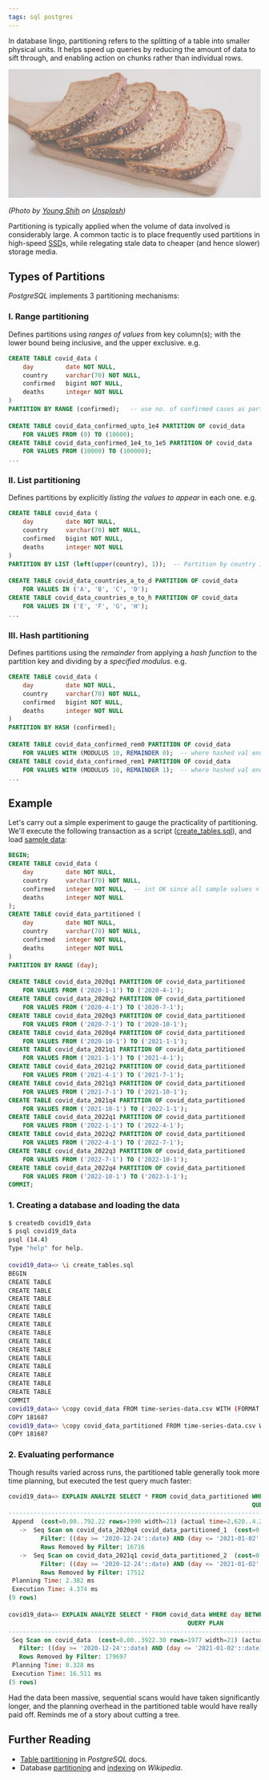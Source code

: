 ```yaml
---
tags: sql postgres
---
```


In database lingo, partitioning refers to the splitting of a table into smaller physical units. It helps speed up queries by reducing the amount of data to sift through, and enabling action on chunks rather than individual rows.

![Sliced bread](/assets/images/articles/sql-table-partitioning/bread.jpg)

*(Photo by [Young Shih][bread-img-source] on [Unsplash][unsplash])*

Partitioning is typically applied when the volume of data involved is considerably large. A common tactic is to place frequently used partitions in high-speed [SSD][ssd]s, while relegating stale data to cheaper (and hence slower) storage media.

## Types of Partitions

*PostgreSQL* implements 3 partitioning mechanisms:

### I. Range partitioning

Defines partitions using *ranges of values* from key column(s); with the lower bound being inclusive, and the upper exclusive. e.g.

```sql
CREATE TABLE covid_data (
    day         date NOT NULL,
    country     varchar(70) NOT NULL,
    confirmed   bigint NOT NULL,
    deaths      integer NOT NULL
)
PARTITION BY RANGE (confirmed);   -- use no. of confirmed cases as partition key

CREATE TABLE covid_data_confirmed_upto_1e4 PARTITION OF covid_data
    FOR VALUES FROM (0) TO (10000);
CREATE TABLE covid_data_confirmed_1e4_to_1e5 PARTITION OF covid_data
    FOR VALUES FROM (10000) TO (100000);
...
```

### II. List partitioning

Defines partitions by explicitly *listing the values to appear* in each one. e.g.

```sql
CREATE TABLE covid_data (
    day         date NOT NULL,
    country     varchar(70) NOT NULL,
    confirmed   bigint NOT NULL,
    deaths      integer NOT NULL
)
PARTITION BY LIST (left(upper(country), 1));  -- Partition by country 1st letter

CREATE TABLE covid_data_countries_a_to_d PARTITION OF covid_data
    FOR VALUES IN ('A', 'B', 'C', 'D');
CREATE TABLE covid_data_countries_e_to_h PARTITION OF covid_data
    FOR VALUES IN ('E', 'F', 'G', 'H');
...
```

### III. Hash partitioning

Defines partitions using the *remainder* from applying a *hash function* to the partition key and dividing by a *specified modulus*. e.g.

```sql
CREATE TABLE covid_data (
    day         date NOT NULL,
    country     varchar(70) NOT NULL,
    confirmed   bigint NOT NULL,
    deaths      integer NOT NULL
)
PARTITION BY HASH (confirmed);

CREATE TABLE covid_data_confirmed_rem0 PARTITION OF covid_data
    FOR VALUES WITH (MODULUS 10, REMAINDER 0);  -- where hashed val ends in 0
CREATE TABLE covid_data_confirmed_rem1 PARTITION OF covid_data
    FOR VALUES WITH (MODULUS 10, REMAINDER 1);  -- where hashed val ends in 1
...
```

## Example

Let's carry out a simple experiment to gauge the practicality of partitioning. We'll execute the following transaction as a script ([create_tables.sql][table_script]), and load [sample data][sample]:

```sql
BEGIN;
CREATE TABLE covid_data (
    day         date NOT NULL,
    country     varchar(70) NOT NULL,
    confirmed   integer NOT NULL,  -- int OK since all sample values < 2,147,483,647
    deaths      integer NOT NULL
);
CREATE TABLE covid_data_partitioned (
    day         date NOT NULL,
    country     varchar(70) NOT NULL,
    confirmed   integer NOT NULL,
    deaths      integer NOT NULL
)
PARTITION BY RANGE (day);

CREATE TABLE covid_data_2020q1 PARTITION OF covid_data_partitioned
    FOR VALUES FROM ('2020-1-1') TO ('2020-4-1');
CREATE TABLE covid_data_2020q2 PARTITION OF covid_data_partitioned
    FOR VALUES FROM ('2020-4-1') TO ('2020-7-1');
CREATE TABLE covid_data_2020q3 PARTITION OF covid_data_partitioned
    FOR VALUES FROM ('2020-7-1') TO ('2020-10-1');
CREATE TABLE covid_data_2020q4 PARTITION OF covid_data_partitioned
    FOR VALUES FROM ('2020-10-1') TO ('2021-1-1');
CREATE TABLE covid_data_2021q1 PARTITION OF covid_data_partitioned
    FOR VALUES FROM ('2021-1-1') TO ('2021-4-1');
CREATE TABLE covid_data_2021q2 PARTITION OF covid_data_partitioned
    FOR VALUES FROM ('2021-4-1') TO ('2021-7-1');
CREATE TABLE covid_data_2021q3 PARTITION OF covid_data_partitioned
    FOR VALUES FROM ('2021-7-1') TO ('2021-10-1');
CREATE TABLE covid_data_2021q4 PARTITION OF covid_data_partitioned
    FOR VALUES FROM ('2021-10-1') TO ('2022-1-1');
CREATE TABLE covid_data_2022q1 PARTITION OF covid_data_partitioned
    FOR VALUES FROM ('2022-1-1') TO ('2022-4-1');
CREATE TABLE covid_data_2022q2 PARTITION OF covid_data_partitioned
    FOR VALUES FROM ('2022-4-1') TO ('2022-7-1');
CREATE TABLE covid_data_2022q3 PARTITION OF covid_data_partitioned
    FOR VALUES FROM ('2022-7-1') TO ('2022-10-1');
CREATE TABLE covid_data_2022q4 PARTITION OF covid_data_partitioned
    FOR VALUES FROM ('2022-10-1') TO ('2023-1-1');
COMMIT;
```

### 1. Creating a database and loading the data

```bash
$ createdb covid19_data
$ psql covid19_data 
psql (14.4)
Type "help" for help.

covid19_data=> \i create_tables.sql 
BEGIN
CREATE TABLE
CREATE TABLE
CREATE TABLE
CREATE TABLE
CREATE TABLE
CREATE TABLE
CREATE TABLE
CREATE TABLE
CREATE TABLE
CREATE TABLE
CREATE TABLE
CREATE TABLE
CREATE TABLE
CREATE TABLE
COMMIT
covid19_data=> \copy covid_data FROM time-series-data.csv WITH (FORMAT CSV, HEADER);
COPY 181687
covid19_data=> \copy covid_data_partitioned FROM time-series-data.csv WITH (FORMAT CSV, HEADER);
COPY 181687
```

### 2. Evaluating performance

Though results varied across runs, the partitioned table generally took more time planning, but executed the test query much faster:

```sql
covid19_data=> EXPLAIN ANALYZE SELECT * FROM covid_data_partitioned WHERE day BETWEEN '2020-12-24' AND '2021-01-02';
                                                                    QUERY PLAN                                                                     
---------------------------------------------------------------------------------------------------------------------------------------------------
 Append  (cost=0.00..792.22 rows=1990 width=21) (actual time=2.620..4.214 rows=1990 loops=1)
   ->  Seq Scan on covid_data_2020q4 covid_data_partitioned_1  (cost=0.00..395.62 rows=1592 width=21) (actual time=2.619..2.784 rows=1592 loops=1)
         Filter: ((day >= '2020-12-24'::date) AND (day <= '2021-01-02'::date))
         Rows Removed by Filter: 16716
   ->  Seq Scan on covid_data_2021q1 covid_data_partitioned_2  (cost=0.00..386.65 rows=398 width=21) (actual time=0.006..1.309 rows=398 loops=1)
         Filter: ((day >= '2020-12-24'::date) AND (day <= '2021-01-02'::date))
         Rows Removed by Filter: 17512
 Planning Time: 2.382 ms
 Execution Time: 4.374 ms
(9 rows)

covid19_data=> EXPLAIN ANALYZE SELECT * FROM covid_data WHERE day BETWEEN '2020-12-24' AND '2021-01-02';
                                                  QUERY PLAN                                                   
---------------------------------------------------------------------------------------------------------------
 Seq Scan on covid_data  (cost=0.00..3922.30 rows=1977 width=21) (actual time=8.178..16.421 rows=1990 loops=1)
   Filter: ((day >= '2020-12-24'::date) AND (day <= '2021-01-02'::date))
   Rows Removed by Filter: 179697
 Planning Time: 0.328 ms
 Execution Time: 16.511 ms
(5 rows)

```

Had the data been massive, sequential scans would have taken significantly longer, and the planning overhead in the partitioned table would have really paid off. Reminds me of a story about cutting a tree.

## Further Reading

- [Table partitioning][postgres-pt] in *PostgreSQL* docs.
- Database [partitioning][partition-wiki] and [indexing][idx-wiki] on *Wikipedia*.

[bread-img-source]: https://unsplash.com/@yangchihshih
[unsplash]: https://unsplash.com/
[ssd]: https://en.wikipedia.org/wiki/Solid-state_drive
[table_script]: https://github.com/Tim-Abwao/blog-projects/blob/main/sql-table-partition/create_tables.sql
[sample]: https://raw.githubusercontent.com/Tim-Abwao/blog-projects/main/sql-table-partition/time-series-data.csv
[postgres-pt]: https://www.postgresql.org/docs/14/ddl-partitioning.html
[partition-wiki]: https://en.wikipedia.org/wiki/Partition_(database)
[idx-wiki]: https://en.wikipedia.org/wiki/Database_index
